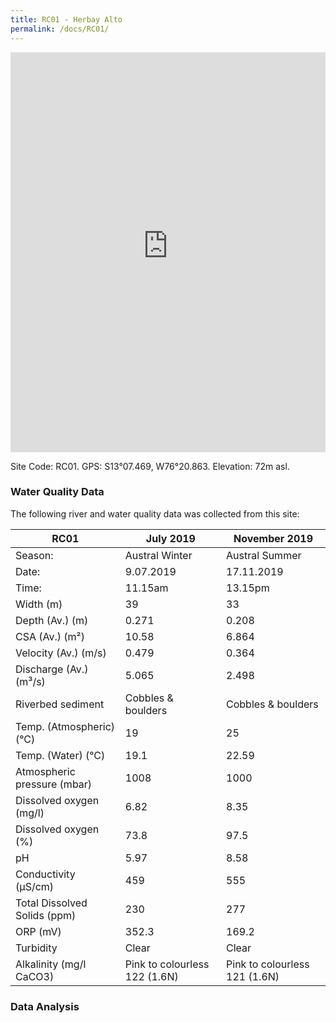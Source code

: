 ```yaml
---
title: RC01 - Herbay Alto
permalink: /docs/RC01/
---
```


<iframe width="100%" height="640" allowfullscreen style="border-style:none;" src="https://cavep-undc-hosting.netlify.com/sites/RC01/app-files/"></iframe>


Site Code: RC01.  GPS: S13°07.469, W76°20.863. Elevation:
72m asl.

### Water Quality Data

The following river and water quality data was collected from this site:

| RC01                         | July 2019                     | November 2019            |
|------------------------------|-------------------------------|--------------------------|
| Season:                      | Austral Winter                | Austral Summer           |
| Date:                        | 9.07.2019                     | 17.11.2019               |
| Time:                        | 11.15am                       | 13.15pm                  |
| Width (m)                    | 39                            | 33                       |
| Depth (Av.) (m)              | 0.271                         | 0.208                    |
| CSA (Av.) (m²)               | 10.58                         | 6.864                    |
| Velocity (Av.) (m/s)         | 0.479                         | 0.364                    |
| Discharge (Av.) (m³/s)       | 5.065                         | 2.498                    |
| Riverbed sediment            | Cobbles & boulders            | Cobbles & boulders       |
| Temp. (Atmospheric) (°C)     | 19                            | 25                       |
| Temp. (Water) (°C)           | 19.1                          | 22.59                    |
| Atmospheric pressure (mbar)  | 1008                          | 1000                     |
| Dissolved oxygen (mg/l)      | 6.82                          | 8.35                     |
| Dissolved oxygen (%)         | 73.8                          | 97.5                     |
| pH                           | 5.97                          | 8.58                     |
| Conductivity (µS/cm)         | 459                           | 555                      |
| Total Dissolved Solids (ppm) | 230                           | 277                      |
| ORP (mV)                     | 352.3                         | 169.2                    |
| Turbidity                    | Clear                         | Clear                    |
| Alkalinity (mg/l CaCO3)      | Pink to colourless 122 (1.6N) | Pink to colourless 121 (1.6N)   |

### Data Analysis
